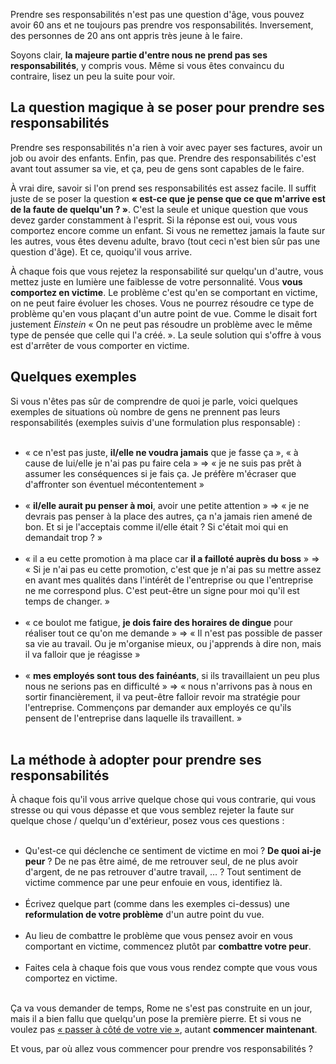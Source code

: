 <!-- 
.. title: Le secret pour prendre ses responsabilités (et ne plus se comporter en victime)
.. slug: le-secret-pour-prendre-ses-responsabilités-et-ne-plus-se-comporter-en-victime
.. date: 2013-04-02 11:01:00+02:00
.. tags: Développement personnel
.. category: 
.. link: 
.. description: 
.. type: text
-->

<p><p>Prendre ses responsabilités n'est pas une question d'âge, vous pouvez avoir 60 ans et ne toujours pas prendre vos responsabilités. Inversement, des personnes de 20 ans ont appris très jeune à le faire.</p></p>
<!-- TEASER_END -->
<p><p>Soyons clair, <strong>la majeure partie d'entre nous ne prend pas ses responsabilités</strong>, y compris vous. Même si vous êtes convaincu du contraire, lisez un peu la suite pour voir.</p></p>

<p><h2>La question magique à se poser pour prendre ses responsabilités</h2></p>

<p><p>Prendre ses responsabilités n'a rien à voir avec payer ses factures, avoir un job ou avoir des enfants. Enfin, pas que. Prendre des responsabilités c'est avant tout assumer sa vie, et ça, peu de gens sont capables de le faire.</p></p>

<p><p>À vrai dire, savoir si l'on prend ses responsabilités est assez facile. Il suffit juste de se poser la question <strong>« est-ce que je pense que ce que m'arrive est de la faute de quelqu'un ? »</strong>. C'est la seule et unique question que vous devez garder constamment à l'esprit. Si la réponse est oui, vous vous comportez encore comme un enfant. Si vous ne remettez jamais la faute sur les autres, vous êtes devenu adulte, bravo (tout ceci n'est bien sûr pas une question d'âge). Et ce, quoiqu'il vous arrive.</p></p>

<p><p>À chaque fois que vous rejetez la responsabilité sur quelqu'un d'autre, vous mettez juste en lumière une faiblesse de votre personnalité. Vous <strong>vous comportez en victime</strong>. Le problème c'est qu'en se comportant en victime, on ne peut faire évoluer les choses. Vous ne pourrez résoudre ce type de problème qu'en vous plaçant d'un autre point de vue. Comme le disait fort justement <em>Einstein</em> « On ne peut pas résoudre un problème avec le même type de pensée que celle qui l'a créé. ». La seule solution qui s'offre à vous est d'arrêter de vous comporter en victime.</p></p>

<p><h2>Quelques exemples</h2></p>

<p><p>Si vous n'êtes pas sûr de comprendre de quoi je parle, voici quelques exemples de situations où nombre de gens ne prennent pas leurs responsabilités (exemples suivis d'une formulation plus responsable) :</p></p>

<p><ul><br /><li>« ce n'est pas juste, <strong>il/elle ne voudra jamais</strong> que je fasse ça », « à cause de lui/elle je n'ai pas pu faire cela » => « je ne suis pas prêt à assumer les conséquences si je fais ça. Je préfère m'écraser que d'affronter son éventuel mécontentement » </li><br /><li>« <strong>il/elle aurait pu penser à moi</strong>, avoir une petite attention » => « je ne devrais pas penser à la place des autres, ça n'a jamais rien amené de bon. Et si je l'acceptais comme il/elle était ? Si c'était moi qui en demandait trop ? »</li><br /><li>« il a eu cette promotion à ma place car <strong>il a failloté auprès du boss</strong> » => « Si je n'ai pas eu cette promotion, c'est que je n'ai pas su mettre assez en avant mes qualités dans l'intérêt de l'entreprise ou que l'entreprise ne me correspond plus. C'est peut-être un signe pour moi qu'il est temps de changer. »</li><br /><li>« ce boulot me fatigue, <strong>je dois faire des horaires de dingue</strong> pour réaliser tout ce qu'on me demande » => « Il n'est pas possible de passer sa vie au travail. Ou je m'organise mieux, ou j'apprends à dire non, mais il va falloir que je réagisse »</li><br /><li>« <strong>mes employés sont tous des fainéants</strong>, si ils travaillaient un peu plus nous ne serions pas en difficulté » => « nous n'arrivons pas à nous en sortir financièrement, il va peut-être falloir revoir ma stratégie pour l'entreprise. Commençons par demander aux employés ce qu'ils pensent de l'entreprise dans laquelle ils travaillent. »</li><br /></ul></p>

<p><h2>La méthode à adopter pour prendre ses responsabilités</h2></p>

<p><p>À chaque fois qu'il vous arrive quelque chose qui vous contrarie, qui vous stresse ou qui vous dépasse et que vous semblez rejeter la faute sur quelque chose / quelqu'un d'extérieur, posez vous ces questions :</p></p>

<p><ul><br /><li>Qu'est-ce qui déclenche ce sentiment de victime en moi ? <strong>De quoi ai-je peur</strong> ? De ne pas être aimé, de me retrouver seul, de ne plus avoir d'argent, de ne pas retrouver d'autre travail, … ? Tout sentiment de victime commence par une peur enfouie en vous, identifiez là.</li><br /><li>Écrivez quelque part (comme dans les exemples ci-dessus) une <strong>reformulation de votre problème</strong> d'un autre point du vue.</li><br /><li>Au lieu de combattre le problème que vous pensez avoir en vous comportant en victime, commencez plutôt par <strong>combattre votre peur</strong>.</li><br /><li>Faites cela à chaque fois que vous vous rendez compte que vous vous comportez en victime.</li><br /></ul></p>

<p><p>Ça va vous demander de temps, Rome ne s'est pas construite en un jour, mais il a bien fallu que quelqu'un pose la première pierre. Et si vous ne voulez pas <a href="/comment-passer-a-cote-de-sa-vie-8-excuses-que-vous-regretterez/">« passer à côté de votre vie »</a>, autant <strong>commencer maintenant</strong>.</p></p>

<p><p>Et vous, par où allez vous commencer pour prendre vos responsabilités ?</p></p>
